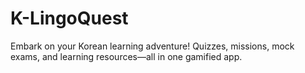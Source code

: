 # K-LingoQuest
 Embark on your Korean learning adventure! Quizzes, missions, mock exams, and learning resources—all in one gamified app.
